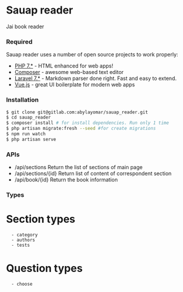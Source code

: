 # Sauap reader

Jai book reader

### Required

Sauap reader uses a number of open source projects to work properly:

* [PHP 7.*] - HTML enhanced for web apps!
* [Composer] - awesome web-based text editor
* [Laravel 7.*] - Markdown parser done right. Fast and easy to extend.
* [Vue.js] - great UI boilerplate for modern web apps

### Installation

```sh
$ git clone git@gitlab.com:abylayomar/sauap_reader.git
$ cd sauap_reader
$ composer install # for install dependencies. Run only 1 time
$ php artisan migrate:fresh --seed #for create migrations 
$ npm run watch 
$ php artisan serve
```

### APIs

   - /api/sections 
      Return the list of sections of main page
   - /api/sections/{id}
      Return list of content of correspondent section
   - /api/book/{id}
      Return the book information

### Types
   # Section types
      - category
      - authors
      - tests
   # Question types
      - choose

   [PHP 7.*]: <https://www.php.net/manual/ru/install.php>
   [Composer]: <https://getcomposer.org/download/>
   [Laravel 7.*]: <https://laravel.com/docs/7.x/installation>
   [Vue.js]: <vuejs.org>
 
